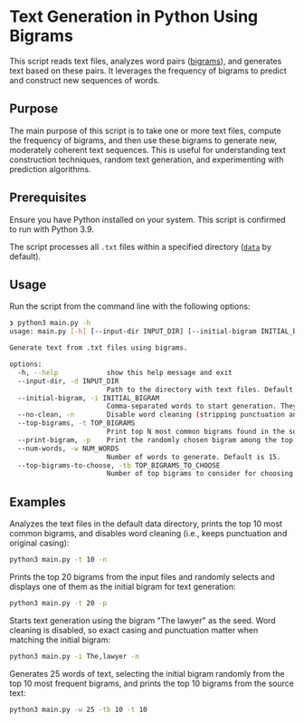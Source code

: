 # Text Generation in Python Using Bigrams

This script reads text files, analyzes word pairs ([bigrams](https://en.wikipedia.org/wiki/Bigram)), and generates text based on these pairs. It leverages the frequency of bigrams to predict and construct new sequences of words.


## Purpose

The main purpose of this script is to take one or more text files, compute the frequency of bigrams, and then use these bigrams to generate new, moderately coherent text sequences. This is useful for understanding text construction techniques, random text generation, and experimenting with prediction algorithms.


## Prerequisites

Ensure you have Python installed on your system. This script is confirmed to run with Python 3.9.

The script processes all `.txt` files within a specified directory ([`data`](./data/) by default).


## Usage

Run the script from the command line with the following options:

```bash
❯ python3 main.py -h
usage: main.py [-h] [--input-dir INPUT_DIR] [--initial-bigram INITIAL_BIGRAM] [--no-clean] [--top-bigrams TOP_BIGRAMS] [--print-bigram] [--num-words NUM_WORDS] [--top-bigrams-to-choose TOP_BIGRAMS_TO_CHOOSE]

Generate text from .txt files using bigrams.

options:
  -h, --help            show this help message and exit
  --input-dir, -d INPUT_DIR
                        Path to the directory with text files. Default is 'data'.
  --initial-bigram, -i INITIAL_BIGRAM
                        Comma-separated words to start generation. They need to form a bigram that is present in the source text.
  --no-clean, -n        Disable word cleaning (stripping punctuation and converting to lowercase).
  --top-bigrams, -t TOP_BIGRAMS
                        Print top N most common bigrams found in the source text.
  --print-bigram, -p    Print the randomly chosen bigram among the top N bigrams.
  --num-words, -w NUM_WORDS
                        Number of words to generate. Default is 15.
  --top-bigrams-to-choose, -tb TOP_BIGRAMS_TO_CHOOSE
                        Number of top bigrams to consider for choosing starting bigram. Default is 50.
```


## Examples

Analyzes the text files in the default data directory, prints the top 10 most common bigrams, and disables word cleaning (i.e., keeps punctuation and original casing):
```bash
python3 main.py -t 10 -n
```

Prints the top 20 bigrams from the input files and randomly selects and displays one of them as the initial bigram for text generation:
```bash
python3 main.py -t 20 -p
```

Starts text generation using the bigram "The lawyer" as the seed. Word cleaning is disabled, so exact casing and punctuation matter when matching the initial bigram:
```bash
python3 main.py -i The,lawyer -n
```

Generates 25 words of text, selecting the initial bigram randomly from the top 10 most frequent bigrams, and prints the top 10 bigrams from the source text:
```bash
python3 main.py -w 25 -tb 10 -t 10
```

